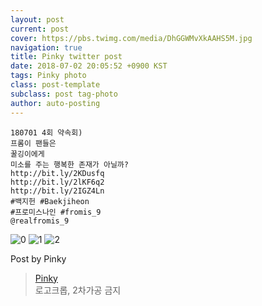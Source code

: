 ```yaml
---
layout: post
current: post
cover: https://pbs.twimg.com/media/DhGGWMvXkAAHS5M.jpg
navigation: true
title: Pinky twitter post
date: 2018-07-02 20:05:52 +0900 KST
tags: Pinky photo
class: post-template
subclass: post tag-photo
author: auto-posting
---
```


```  
180701 4회 약속회)   
프롬이 팬들은  
꿀깅이에게  
미소를 주는 행복한 존재가 아닐까?   
http://bit.ly/2KDusfq   
http://bit.ly/2lKF6q2   
http://bit.ly/2IGZ4Ln   
#백지헌 #Baekjiheon  
#프로미스나인 #fromis_9  
@realfromis_9  

```

![0](https://pbs.twimg.com/media/DhGGR1EXUAAg7qF.jpg)
![1](https://pbs.twimg.com/media/DhGGTRsWsAAuK-X.jpg)
![2](https://pbs.twimg.com/media/DhGGWMvXkAAHS5M.jpg)


Post by Pinky

> [Pinky](https://twitter.com/pinkypic7)  
  로고크롭, 2차가공 금지